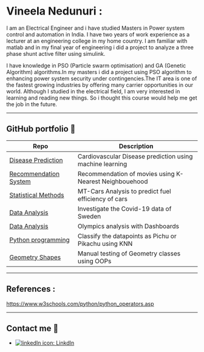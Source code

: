 

# Vineela Nedunuri :
I am an Electrical Engineer and i have studied Masters in Power system control and automation in India. I have two years of work experience as a lecturer at an engineering college in my home country. I am familiar with matlab and in my final year of engineering i did a project to analyze a three phase shunt active filter using simulink.

I have knowledge in PSO (Particle swarm optimisation) and GA (Genetic Algorithm) algorithms.In my masters i did a project using PSO algorithm to enhancing power system security under contingencies.The IT area is one of the fastest growing industries by offering many carrier opportunities in our world. Although I studied in the electrical field, I am very interested in learning and reading new things. So i thought this course would help me get the job in the future.



---

## GitHub portfolio :briefcase:

| Repo                           | Description                                               |
| ------------------------------ | --------------------------------------------------------  |
| [Disease Prediction][dl]       | Cardiovascular Disease prediction using machine learning  |
| [Recommendation System][ml]    | Recommendation of movies using K-Nearest Neighbouehood    |
| [Statistical Methods][SM]      | MT-Cars Analysis to predict fuel efficiency of cars       |
| [Data Analysis][DA]            | Investigate the Covid-19 data of Sweden                   |
| [Data Analysis][lin_alg]       | Olympics analysis with Dashboards                         |
| [Python programming][PP]       | Classify the datapoints as Pichu or Pikachu using KNN     |
| [Geometry Shapes][GT]          | Manual testing of Geometry classes using OOPs             |



[dl]: https://github.com/VineelaNedunuri/Disease-Prediction-Machine-Learning.git
[ml]: https://github.com/VineelaNedunuri/Machine-Learning-vineela-nedunuri/blob/main/Labb/Rekommender_system.ipynb
[SM]: https://github.com/VineelaNedunuri/Statistiska_metoder-vineela-nedunuri/blob/main/Uppgift/Overall%20analysis.ipynb
[DA]: https://github.com/VineelaNedunuri/Databehandling-Vineela-Nedunuri/tree/main/Labb
[lin_alg]: https://github.com/VineelaNedunuri/Databehandling-Vineela-Nedunuri/tree/main/Project
[PP]: https://github.com/VineelaNedunuri/Python-vineela-nedunuri/blob/main/Labs/Labb2.ipynb
[GT]:https://github.com/VineelaNedunuri/Python-vineela-nedunuri/tree/main/Labs/Labb3


---
## References :

https://www.w3schools.com/python/python_operators.asp




---

## Contact me :iphone:

- [![linkedIn icon](assets/linkedIn.png): LinkdIn][linkedin]

[linkedin]: https://www.linkedin.com/in/vineela-nedunuri-1a811a70/
